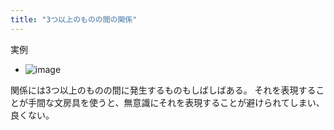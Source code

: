 ```yaml
---
title: "3つ以上のものの間の関係"
---
```


実例
- ![image](https://gyazo.com/a0ed07635105e866b56a07e50f31d578/thumb/1000)

関係には3つ以上のものの間に発生するものもしばしばある。
それを表現することが手間な文房具を使うと、無意識にそれを表現することが避けられてしまい、良くない。

